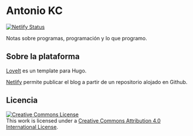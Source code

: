 # Antonio KC

[![Netlify Status](https://api.netlify.com/api/v1/badges/c8680dfb-8016-4301-b4a2-147866d093a2/deploy-status)](https://app.netlify.com/sites/akc-programas/deploys)

Notas sobre programas, programación y lo que programo.

## Sobre la plataforma

[LoveIt](https://hugoloveit.com/) es un template para Hugo.

[Netlify](https://www.netlify.com/) permite publicar el blog a partir de un repositorio alojado en Github.

## Licencia

<a rel="license" href="http://creativecommons.org/licenses/by/4.0/"><img alt="Creative Commons License" style="border-width:0" src="https://i.creativecommons.org/l/by/4.0/88x31.png" /></a><br />This work is licensed under a <a rel="license" href="http://creativecommons.org/licenses/by/4.0/">Creative Commons Attribution 4.0 International License</a>.
